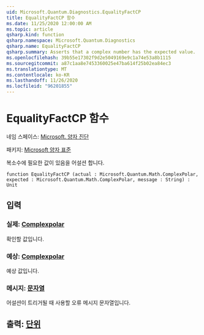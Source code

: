 ```yaml
---
uid: Microsoft.Quantum.Diagnostics.EqualityFactCP
title: EqualityFactCP 함수
ms.date: 11/25/2020 12:00:00 AM
ms.topic: article
qsharp.kind: function
qsharp.namespace: Microsoft.Quantum.Diagnostics
qsharp.name: EqualityFactCP
qsharp.summary: Asserts that a complex number has the expected value.
ms.openlocfilehash: 39b55e17302f9d2e5049169e9c1a74e53a8b1115
ms.sourcegitcommit: a87c1aa8e7453360025e47ba614f25b02ea84ec3
ms.translationtype: MT
ms.contentlocale: ko-KR
ms.lasthandoff: 11/26/2020
ms.locfileid: "96201855"
---
```

# <a name="equalityfactcp-function"></a>EqualityFactCP 함수

네임 스페이스: [Microsoft. 양자 진단](xref:Microsoft.Quantum.Diagnostics)

패키지: [Microsoft 양자 표준](https://nuget.org/packages/Microsoft.Quantum.Standard)


복소수에 필요한 값이 있음을 어설션 합니다.

```qsharp
function EqualityFactCP (actual : Microsoft.Quantum.Math.ComplexPolar, expected : Microsoft.Quantum.Math.ComplexPolar, message : String) : Unit
```


## <a name="input"></a>입력

### <a name="actual--complexpolar"></a>실제: [Complexpolar](xref:Microsoft.Quantum.Math.ComplexPolar)

확인할 값입니다.


### <a name="expected--complexpolar"></a>예상: [Complexpolar](xref:Microsoft.Quantum.Math.ComplexPolar)

예상 값입니다.


### <a name="message--string"></a>메시지: [문자열](xref:microsoft.quantum.lang-ref.string)

어설션이 트리거될 때 사용할 오류 메시지 문자열입니다.



## <a name="output--unit"></a>출력: [단위](xref:microsoft.quantum.lang-ref.unit)

